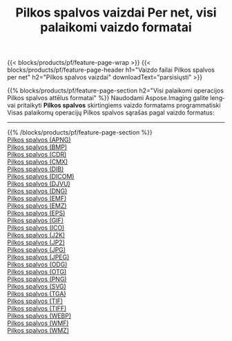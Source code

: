 ﻿---
title: Pilkos spalvos vaizdai Per net, visi palaikomi vaizdo formatai 
weight: 3920
url: /lt/net/grayscale 
lang: lt
langdirlevel: 2
locales: zh-hans,ja,it,ru,de,es,fr,nl,id,lt,pl,pt,vi,tr,ko,zh-hant,ar,hi,th,sv,cs,uk,he
description: Naudodami Aspose.Imaging galite lengvai sukurti Pilkos spalvos vaizdus per net
---

{{< blocks/products/pf/feature-page-wrap >}}
{{< blocks/products/pf/feature-page-header h1="Vaizdo failai Pilkos spalvos per net" h2="Pilkos spalvos vaizdai" downloadText="parsisiųsti" >}}


{{% blocks/products/pf/feature-page-section  h2="Visi palaikomi operacijos Pilkos spalvos attēlus formatai" %}}
Naudodami Aspose.Imaging galite lengvai pritaikyti **Pilkos spalvos** skirtingiems vaizdo formatams programmatiski
<br/>
Visas palaikomų operacijų Pilkos spalvos sąrašas pagal vaizdo formatus:
<hr/>
{{% /blocks/products/pf/feature-page-section %}}
<div class="container-fluid productfamilypage bg-gray">
    <div class="convertypes bg-gray agp-content section">
        <div class="container">
		<div class="row other-converters">
		    <div class='col-md-2 other-converter remove-lp remove-rp'><a href="/imaging/lt/net/grayscale/apng" >Pilkos spalvos (APNG)</a></div><div class='col-md-2 other-converter remove-lp remove-rp'><a href="/imaging/lt/net/grayscale/bmp" >Pilkos spalvos (BMP)</a></div><div class='col-md-2 other-converter remove-lp remove-rp'><a href="/imaging/lt/net/grayscale/cdr" >Pilkos spalvos (CDR)</a></div><div class='col-md-2 other-converter remove-lp remove-rp'><a href="/imaging/lt/net/grayscale/cmx" >Pilkos spalvos (CMX)</a></div><div class='col-md-2 other-converter remove-lp remove-rp'><a href="/imaging/lt/net/grayscale/dib" >Pilkos spalvos (DIB)</a></div><div class='col-md-2 other-converter remove-lp remove-rp'><a href="/imaging/lt/net/grayscale/dicom" >Pilkos spalvos (DICOM)</a></div><div class='col-md-2 other-converter remove-lp remove-rp'><a href="/imaging/lt/net/grayscale/djvu" >Pilkos spalvos (DJVU)</a></div><div class='col-md-2 other-converter remove-lp remove-rp'><a href="/imaging/lt/net/grayscale/dng" >Pilkos spalvos (DNG)</a></div><div class='col-md-2 other-converter remove-lp remove-rp'><a href="/imaging/lt/net/grayscale/emf" >Pilkos spalvos (EMF)</a></div><div class='col-md-2 other-converter remove-lp remove-rp'><a href="/imaging/lt/net/grayscale/emz" >Pilkos spalvos (EMZ)</a></div><div class='col-md-2 other-converter remove-lp remove-rp'><a href="/imaging/lt/net/grayscale/eps" >Pilkos spalvos (EPS)</a></div><div class='col-md-2 other-converter remove-lp remove-rp'><a href="/imaging/lt/net/grayscale/gif" >Pilkos spalvos (GIF)</a></div><div class='col-md-2 other-converter remove-lp remove-rp'><a href="/imaging/lt/net/grayscale/ico" >Pilkos spalvos (ICO)</a></div><div class='col-md-2 other-converter remove-lp remove-rp'><a href="/imaging/lt/net/grayscale/j2k" >Pilkos spalvos (J2K)</a></div><div class='col-md-2 other-converter remove-lp remove-rp'><a href="/imaging/lt/net/grayscale/jp2" >Pilkos spalvos (JP2)</a></div><div class='col-md-2 other-converter remove-lp remove-rp'><a href="/imaging/lt/net/grayscale/jpg" >Pilkos spalvos (JPG)</a></div><div class='col-md-2 other-converter remove-lp remove-rp'><a href="/imaging/lt/net/grayscale/jpeg" >Pilkos spalvos (JPEG)</a></div><div class='col-md-2 other-converter remove-lp remove-rp'><a href="/imaging/lt/net/grayscale/odg" >Pilkos spalvos (ODG)</a></div><div class='col-md-2 other-converter remove-lp remove-rp'><a href="/imaging/lt/net/grayscale/otg" >Pilkos spalvos (OTG)</a></div><div class='col-md-2 other-converter remove-lp remove-rp'><a href="/imaging/lt/net/grayscale/png" >Pilkos spalvos (PNG)</a></div><div class='col-md-2 other-converter remove-lp remove-rp'><a href="/imaging/lt/net/grayscale/svg" >Pilkos spalvos (SVG)</a></div><div class='col-md-2 other-converter remove-lp remove-rp'><a href="/imaging/lt/net/grayscale/tga" >Pilkos spalvos (TGA)</a></div><div class='col-md-2 other-converter remove-lp remove-rp'><a href="/imaging/lt/net/grayscale/tif" >Pilkos spalvos (TIF)</a></div><div class='col-md-2 other-converter remove-lp remove-rp'><a href="/imaging/lt/net/grayscale/tiff" >Pilkos spalvos (TIFF)</a></div><div class='col-md-2 other-converter remove-lp remove-rp'><a href="/imaging/lt/net/grayscale/webp" >Pilkos spalvos (WEBP)</a></div><div class='col-md-2 other-converter remove-lp remove-rp'><a href="/imaging/lt/net/grayscale/wmf" >Pilkos spalvos (WMF)</a></div><div class='col-md-2 other-converter remove-lp remove-rp'><a href="/imaging/lt/net/grayscale/wmz" >Pilkos spalvos (WMZ)</a></div>
                </div>
        </div>
    </div>
</div>
<br/>
